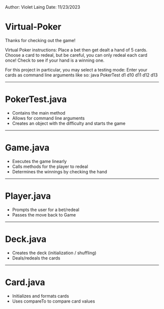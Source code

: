 Author: Violet Laing
Date: 11/23/2023

# Virtual-Poker
Thanks for checking out the game!

Virtual Poker instructions:
Place a bet then get dealt a hand of 5 cards.
Choose a card to redeal, but be careful, you can only redeal each card once!
Check to see if your hand is a winning one.

For this project in particular, you may select a testing mode:
   Enter your cards as command line arguments like so: java PokerTest d1 d10 d11 d12 d13

---

# PokerTest.java

- Contains the main method
- Allows for command line arguments
- Creates an object with the difficulty and starts the game

---

# Game.java

- Executes the game linearly
- Calls methods for the player to redeal
- Determines the winnings by checking the hand

---

# Player.java

- Prompts the user for a bet/redeal
- Passes the move back to Game

---

# Deck.java

- Creates the deck (initialization / shuffling)
- Deals/redeals the cards

---

# Card.java

- Initializes and formats cards
- Uses compareTo to compare card values

